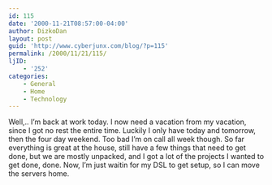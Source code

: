 ```yaml
---
id: 115
date: '2000-11-21T08:57:00-04:00'
author: DizkoDan
layout: post
guid: 'http://www.cyberjunx.com/blog/?p=115'
permalink: /2000/11/21/115/
ljID:
    - '252'
categories:
    - General
    - Home
    - Technology
---
```


Well,.. I’m back at work today. I now need a vacation from my vacation, since I got no rest the entire time. Luckily I only have today and tomorrow, then the four day weekend. Too bad I’m on call all week though. So far everything is great at the house, still have a few things that need to get done, but we are mostly unpacked, and I got a lot of the projects I wanted to get done, done. Now, I’m just waitin for my DSL to get setup, so I can move the servers home.